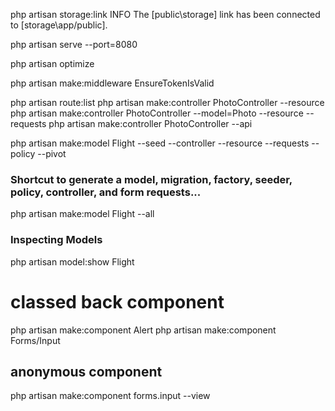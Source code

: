 php artisan storage:link
 INFO  The [public\storage] link has been connected to [storage\app/public].

php artisan serve --port=8080

php artisan optimize

php artisan make:middleware EnsureTokenIsValid

php artisan route:list
php artisan make:controller PhotoController --resource
php artisan make:controller PhotoController --model=Photo --resource --requests
php artisan make:controller PhotoController --api

php artisan make:model Flight --seed --controller --resource --requests --policy --pivot

### Shortcut to generate a model, migration, factory, seeder, policy, controller, and form requests...
php artisan make:model Flight --all

### Inspecting Models
php artisan model:show Flight

# classed back component
php artisan make:component Alert
php artisan make:component Forms/Input
## anonymous component 
php artisan make:component forms.input --view
